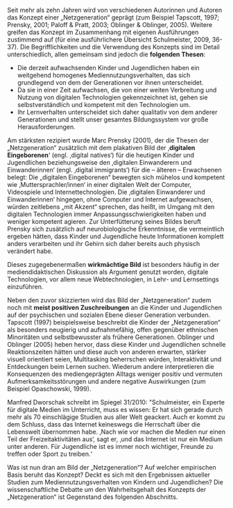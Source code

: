 <!-- filename: 01_Das_Konzept_einer_Netzgeneration_-_zentrale_Aussagen.md -->
<!-- title: Das Konzept einer „Netzgeneration“ – zentrale Aussagen -->

Seit mehr als zehn Jahren wird von verschiedenen Autorinnen und Autoren das Konzept einer „Netzgeneration“ geprägt (zum Beispiel Tapscott, 1997; Prensky, 2001; Paloff &amp; Pratt, 2003; Oblinger &amp; Oblinger, 2005). Weitere greifen das Konzept im Zusammenhang mit eigenen Ausführungen zustimmend auf (für eine ausführlichere Übersicht Schulmeister, 2009, 36-37). Die Begrifflichkeiten und die Verwendung des Konzepts sind im Detail unterschiedlich, allen gemeinsam sind jedoch die **folgenden Thesen**:

- Die derzeit aufwachsenden Kinder und Jugendlichen haben ein weitgehend homogenes Mediennutzungsverhalten, das sich grundlegend von dem der Generationen vor ihnen unterscheidet.
- Da sie in einer Zeit aufwachsen, die von einer weiten Verbreitung und Nutzung von digitalen Technologien gekennzeichnet ist, gehen sie selbstverständlich und kompetent mit den Technologien um.
- Ihr Lernverhalten unterscheidet sich daher qualitativ von dem anderer Generationen und stellt unser gesamtes Bildungssystem vor große Herausforderungen.

Am stärksten rezipiert wurde Marc Prensky (2001), der die Thesen der „Netzgeneration“ zusätzlich mit dem plakativen Bild der ‚**digitalen Eingeborenen**‘ (engl. ‚digital natives‘) für die heutigen Kinder und Jugendlichen beziehungsweise den ‚digitalen Einwanderern und Einwanderinnen‘ (engl. ‚digital immigrants‘) für die – älteren – Erwachsenen belegt: Die „digitalen Eingeborenen“ bewegten sich mühelos und kompetent wie ‚Muttersprachler/innen‘ in einer digitalen Welt der Computer, Videospiele und Internettechnologien. Die ‚digitalen Einwanderer und Einwanderinnen‘ hingegen, ohne Computer und Internet aufgewachsen, würden zeitlebens „mit Akzent“ sprechen, das heißt, im Umgang mit den digitalen Technologien immer Anpassungsschwierigkeiten haben und weniger kompetent agieren. Zur Unterfütterung seines Bildes beruft Prensky sich zusätzlich auf neurobiologische Erkenntnisse, die vermeintlich ergeben hätten, dass Kinder und Jugendliche heute Informationen komplett anders verarbeiten und ihr Gehirn sich daher bereits auch physisch verändert habe.

Dieses zugegebenermaßen **wirkmächtige Bild** ist besonders häufig in der mediendidaktischen Diskussion als Argument genutzt worden, digitale Technologien, vor allem neue Webtechnologien, in Lehr- und Lernsettings einzuführen.

Neben den zuvor skizzierten wird das Bild der „Netzgeneration“ zudem noch mit **meist positiven Zuschreibungen** an die Kinder und Jugendlichen auf der psychischen und sozialen Ebene dieser Generation verbunden. Tapscott (1997) beispielsweise beschreibt die Kinder der „Netzgeneration“ als besonders neugierig und aufnahmefähig, offen gegenüber ethnischen Minoritäten und selbstbewusster als frühere Generationen. Oblinger und Oblinger (2005) heben hervor, dass diese Kinder und Jugendlichen schnelle Reaktionszeiten hätten und diese auch von anderen erwarten, stärker visuell orientiert seien, Multitasking beherrschen würden, Interaktivität und Entdeckungen beim Lernen suchen. Wiederum andere interpretieren die Konsequenzen des mediengeprägten Alltags weniger positiv und vermuten Aufmerksamkeitsstörungen und andere negative Auswirkungen (zum Beispiel Opaschowski, 1999).

Manfred Dworschak schreibt im Spiegel 31/2010: "Schulmeister, ein Experte für digitale Medien im Unterricht, muss es wissen: Er hat sich gerade durch mehr als 70 einschlägige Studien aus aller Welt geackert. Auch er kommt zu dem Schluss, dass das Internet keineswegs die Herrschaft über die Lebenswelt übernommen habe. ‚Nach wie vor machen die Medien nur einen Teil der Freizeitaktivitäten aus‘, sagt er, ‚und das Internet ist nur ein Medium unter anderen. Für Jugendliche ist es immer noch wichtiger, Freunde zu treffen oder Sport zu treiben.‘

Was ist nun dran am Bild der „Netzgeneration“? Auf welcher empirischen Basis beruht das Konzept? Deckt es sich mit den Ergebnissen aktueller Studien zum Mediennutzungsverhalten von Kindern und Jugendlichen? Die wissenschaftliche Debatte um den Wahrheitsgehalt des Konzepts der „Netzgeneration“ ist Gegenstand des folgenden Abschnitts.
